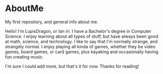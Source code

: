 # AboutMe
My first repository, and general info about me.

Hello! I'm LupisDragon, or Ian irl. I have a Bachelor's degree in Computer Science. I enjoy learning about all types of stuff, but have always been good at math, science, and technology. I like to say that I'm normally strange, and strangely normal. I enjoy playing all kinda of games, whether they be video games, board games, or card games, plus kayaking and occasionally having fun creating music. 

I'm sure I could add more, but that's it for now. Thanks for reading!
